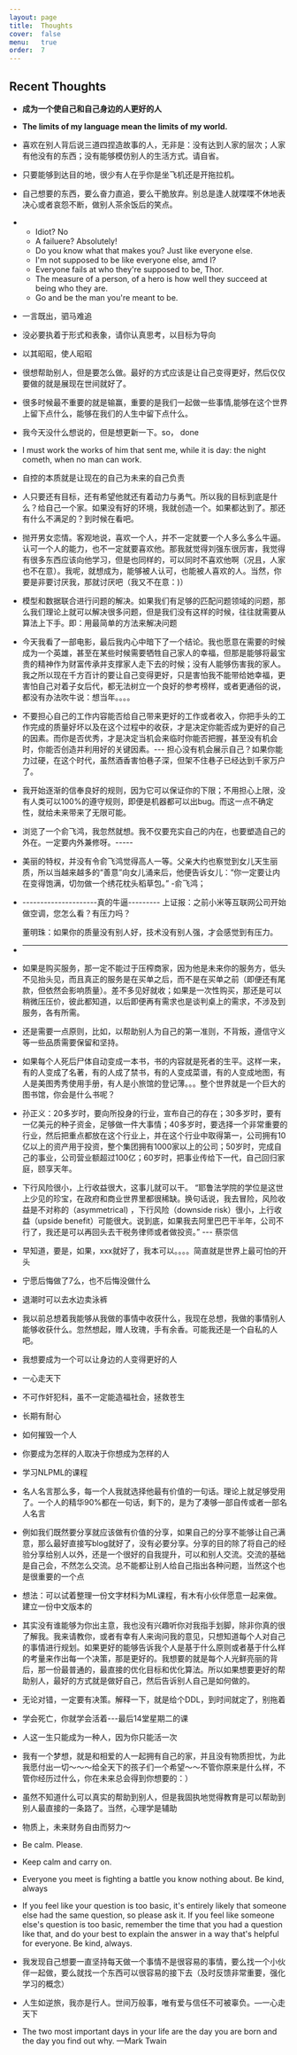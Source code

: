 ```yaml
---
layout: page
title:  Thoughts
cover:  false
menu:   true
order:  7
---
```


## Recent Thoughts
* **成为一个使自己和自己身边的人更好的人**
* **The limits of my language mean the limits of my world.**
* 喜欢在别人背后说三道四捏造故事的人，无非是：没有达到人家的层次；人家有他没有的东西；没有能够模仿别人的生活方式。请自省。
* 只要能够到达目的地，很少有人在乎你是坐飞机还是开拖拉机。
* 自己想要的东西，要么奋力直追，要么干脆放弃。别总是逢人就喋喋不休地表决心或者哀怨不断，做别人茶余饭后的笑点。
*   - Idiot? No
    - A failuere? Absolutely!
    - Do you know what that makes you? Just like everyone else.
    - I'm not supposed to be like everyone else, amd I?
    - Everyone fails at who they're supposed to be, Thor.
    - The measure of a person, of a hero is how well they succeed at being who they are.
    - Go and be the man you're meant to be.
* 一言既出，驷马难追
* 没必要执着于形式和表象，请你认真思考，以目标为导向
* 以其昭昭，使人昭昭
* 很想帮助别人，但是要怎么做。最好的方式应该是让自己变得更好，然后仅仅要做的就是展现在世间就好了。
* 很多时候最不重要的就是输赢，重要的是我们一起做一些事情,能够在这个世界上留下点什么，能够在我们的人生中留下点什么。
* 我今天没什么想说的，但是想更新一下。so， done
* I must work the works of him that sent me, while it is day: the night cometh, when no man can work.
* 自控的本质就是让现在的自己为未来的自己负责
* 人只要还有目标，还有希望他就还有着动力与勇气。所以我的目标到底是什么？给自己一个家。如果没有好的环境，我就创造一个。如果都达到了。那还有什么不满足的？到时候在看吧。
* 抛开男女恋情。客观地说，喜欢一个人，并不一定就要一个人多么多么牛逼。认可一个人的能力，也不一定就要喜欢他。那我就觉得刘强东很厉害，我觉得有很多东西应该向他学习，但是也同样的，可以同时不喜欢他啊（况且，人家也不在意）。我呢，就想成为，能够被人认可，也能被人喜欢的人。当然，你要是非要讨厌我，那就讨厌吧（我又不在意：)）
* 模型和数据联合进行问题的解决。如果我们有足够的匹配问题领域的问题，那么我们理论上就可以解决很多问题，但是我们没有这样的时候，往往就需要从算法上下手。即：用最简单的方法来解决问题
* 今天我看了一部电影，最后我内心中暗下了一个结论。我也愿意在需要的时候成为一个英雄，甚至在某些时候需要牺牲自己家人的幸福，但那是能够将最宝贵的精神作为财富传承并支撑家人走下去的时候；没有人能够伤害我的家人。我之所以现在千方百计的要让自己变得更好，只是害怕我不能带给她幸福，更害怕自己对着子女后代，都无法树立一个良好的参考榜样，或者更通俗的说，都没有办法吹牛说：想当年。。。。
* 不要担心自己的工作内容能否给自己带来更好的工作或者收入，你把手头的工作完成的质量好坏以及在这个过程中的收获，才是决定你能否成为更好的自己的因素。而你是否优秀，才是决定当机会来临时你能否把握，甚至没有机会时，你能否创造并利用好的关键因素。--- 担心没有机会展示自己？如果你能力过硬，在这个时代，虽然酒香害怕巷子深，但架不住巷子已经达到千家万户了。
* 我开始逐渐的信奉良好的规则，因为它可以保证你的下限；不用担心上限，没有人类可以100%的遵守规则，即便是机器都可以出bug。而这一点不确定性，就给未来带来了无限可能。
* 浏览了一个俞飞鸿，我忽然就想。我不仅要充实自己的内在，也要塑造自己的外在。一定要内外兼修呀。-----
* 美丽的特权，并没有令俞飞鸿觉得高人一等。父亲大约也察觉到女儿天生丽质，所以当越来越多的“善意”向女儿涌来后，他便告诉女儿：“你一定要让内在变得饱满，切勿做一个绣花枕头稻草包。”   -俞飞鸿；
* ---------------------真的牛逼---------
  上证报：之前小米等互联网公司开始做空调，您怎么看？有压力吗？

  董明珠：如果你的质量没有别人好，技术没有别人强，才会感觉到有压力。
* --------------------
* 如果是购买服务，那一定不能过于压榨商家，因为他是未来你的服务方，低头不见抬头见，而且真正的服务是在买单之后，而不是在买单之前（即便还有尾款，但依然会影响质量）。差不多见好就收；如果是一次性购买，那还是可以稍微压压价，彼此都知道，以后即便再有需求也是谈判桌上的需求，不涉及到服务，各有所需。
* 还是需要一点原则，比如，以帮助别人为自己的第一准则，不背叛，遵信守义等一些品质需要保留和坚持。
* 如果每个人死后尸体自动变成一本书，书的内容就是死者的生平。这样一来，有的人变成了名著，有的人成了禁书，有的人变成菜谱，有的人变成地图，有人是美图秀秀使用手册，有人是小旅馆的登记薄。。。整个世界就是一个巨大的图书馆，你会是什么书呢？
* 孙正义：20多岁时，要向所投身的行业，宣布自己的存在；30多岁时，要有一亿美元的种子资金，足够做一件大事情；40多岁时，要选择一个非常重要的行业，然后把重点都放在这个行业上，并在这个行业中取得第一，公司拥有10亿以上的资产用于投资，整个集团拥有1000家以上的公司；50岁时，完成自己的事业，公司营业额超过100亿；60岁时，把事业传给下一代，自己回归家庭，颐享天年。
* 下行风险很小，上行收益很大，这事儿就可以干。
“耶鲁法学院的学位是这世上少见的珍宝，在政府和商业世界里都很稀缺。换句话说，我去冒险，风险收益是不对称的（asymmetrical) ，下行风险（downside risk）很小，上行收益（upside benefit）可能很大。说到底，如果我去阿里巴巴干半年，公司不行了，我还是可以再回头去干税务律师或者做投资。”   --- 蔡崇信    
* 早知道，要是，如果，xxx就好了，我本可以。。。。简直就是世界上最可怕的开头
* 宁愿后悔做了7么，也不后悔没做什么
* 退潮时可以去水边卖泳裤
* 我以前总想着我能够从我做的事情中收获什么，我现在总想，我做的事情别人能够收获什么。忽然想起，赠人玫瑰，手有余香。可能我还是一个自私的人吧。
* 我想要成为一个可以让身边的人变得更好的人
* 一心走天下
* 不可作奸犯科，虽不一定能造福社会，拯救苍生
* 长期有耐心
* 如何摧毁一个人
* 你要成为怎样的人取决于你想成为怎样的人
* 学习NLPML的课程
* 名人名言那么多，每一个人我就选择他最有价值的一句话。理论上就足够受用了。一个人的精华90%都在一句话，剩下的，是为了凑够一部自传或者一部名人名言
* 例如我们既然要分享就应该做有价值的分享，如果自己的分享不能够让自己满意，那么最好直接写blog就好了，没有必要分享。分享的目的除了将自己的经验分享给别人以外，还是一个很好的自我提升，可以和别人交流。交流的基础是自己会，不然怎么交流。总不能都让别人给自己指出各种问题，当然这个也是很重要的一个点
* 想法：可以试着整理一份文字材料为ML课程，有木有小伙伴愿意一起来做。建立一份中文版本的
* 其实没有谁能够为你出主意，我也没有兴趣听你对我指手划脚，除非你真的很了解我。我来请教你，或者有幸有人来询问我的意见，只想知道每个人对自己的事情进行规划。如果更好的能够告诉我个人是基于什么原则或者基于什么样的考量来作出每一个决策，那是更好的。我想要的就是每个人光鲜亮丽的背后，那一份最普通的，最直接的优化目标和优化算法。所以如果想要更好的帮助别人，最好的方式就是做好自己，然后告诉别人自己是如何做的。
* 无论对错，一定要有决策。解释一下，就是给个DDL，到时间就定了，别拖着
* 学会死亡，你就学会活着---最后14堂星期二的课
* 人这一生只能成为一种人，因为你只能活一次
* 我有一个梦想，就是和相爱的人一起拥有自己的家，并且没有物质担忧，为此我愿付出一切～～～给全天下的孩子们一个希望～～不管你原来是什么样，不管你经历过什么，你在未来总会得到你想要的：）
* 虽然不知道什么可以真实的帮助到别人，但是我固执地觉得教育是可以帮助到别人最直接的一条路了。当然，心理学是辅助
* 物质上，未来财务自由而努力～
* Be calm. Please.
* Keep calm and carry on.
* Everyone you meet is fighting a battle you know nothing about. Be kind, always
* If you feel like your question is too basic, it's entirely likely that someone else had the same question, so please ask it. If you feel like someone else's question is too basic, remember the time that you had a question like that, and do your best to explain the answer in a way that's helpful for everyone. Be kind, always.
* 我发现自己想要一直坚持每天做一个事情不是很容易的事情，要么找一个小伙伴一起做，要么就找一个东西可以很容易的接下去（及时反馈非常重要，强化学习的概念）
* 人生如逆旅，我亦是行人。世间万般事，唯有爱与信任不可被辜负。&mdash;一心走天下
* The two most important days in your life are the day you are born and the day you find out why. &mdash;Mark Twain
